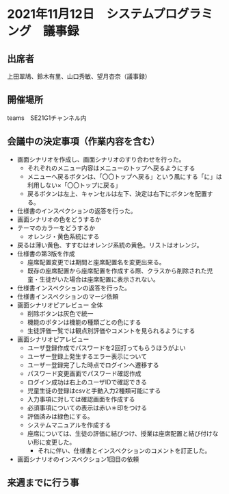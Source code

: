 # 2021年11月12日　システムプログラミング　議事録

## 出席者
上田翠鳩、鈴木有里、山口秀敏、望月杏奈（議事録）

## 開催場所
teams　SE21G1チャンネル内

## 会議中の決定事項（作業内容を含む）
 - 画面シナリオを作成し、画面シナリオのすり合わせを行った。
   - それぞれのメニュー内容はメニューのトップへ戻るようにする
   - メニューへ戻るボタンは、「〇〇トップへ戻る」という風にする「に」は利用しない×「〇〇トップに戻る」
   - 戻るボタンは左上、キャンセルは左下、決定は右下にボタンを配置する。
 - 仕様書のインスペクションの返答を行った。
 - 画面シナリオの色をどうするか
  - テーマのカラーをどうするか
     - オレンジ・黄色系統にする
  - 戻るは薄い黄色、すすむはオレンジ系統の黄色。リストはオレンジ。
  - 仕様書の第3版を作成
    - 座席配置変更では期間と座席配置名を変更出来る。
    - 既存の座席配置から座席配置を作成する際、クラスから削除された児童・生徒がいた場合は座席配置に表示されない。
   - 仕様書インスペクションの返答を行った。
   - 仕様書インスペクションのマージ依頼
  - 画面シナリオピアレビュー 全体
     - 削除ボタンは灰色で統一
      - 機能のボタンは機能の種類ごとの色にする
     - 生徒評価一覧では観点別評価やコメントを見られるようにする
  - 画面シナリオピアレビュー
     - ユーザ登録作成でパスワードを2回打ってもらうほうがよい
     - ユーザー登録上発生するエラー表示について
     - ユーザー登録完了した時点でログインへ遷移する
     - パスワード変更画面でパスワード確認作成
     - ログイン成功は右上のユーザIDで確認できる
      - 児童生徒の登録はcsvと手動入力2種類可能にする
       - 入力事項に対しては確認画面を作成する
       - 必須事項についての表示は赤い＊印をつける
       - 評価済みは緑色にする。
       - システムマニュアルを作成する
    - 座席については、生徒の評価に結びつけ、授業は座席配置と結び付けない形に変更した。
       - それに伴い、仕様書とインスペクションのコメントを訂正した。
  - 画面シナリオのインスペクション1回目の依頼

## 来週までに行う事

